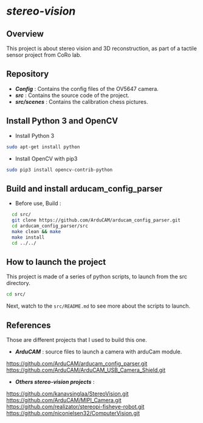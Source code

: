 # _stereo-vision_

## Overview
This project is about stereo vision and 3D reconstruction, 
as part of a tactile sensor project from CoRo lab.

## Repository
- **_Config_** : Contains the config files of the OV5647 camera.
- **_src_** : Contains the source code of the project.
- **_src/scenes_** : Contains the calibration chess pictures.

## Install Python 3 and OpenCV
- Install Python 3
 ```bash
 sudo apt-get install python
 ``` 

- Install OpenCV with pip3
```Bash
sudo pip3 install opencv-contrib-python
```

## Build and install arducam_config_parser 
- Before use, Build :
```Bash
  cd src/
  git clone https://github.com/ArduCAM/arducam_config_parser.git
  cd arducam_config_parser/src
  make clean && make
  make install
  cd ../../
```

## How to launch the project
This project is made of a series of python scripts, to launch from the src directory.
```Bash
cd src/
```
Next, watch to the `src/README.md` to see more about the scripts to launch.

## References

Those are different projects that I used to build this one.

 - **_ArduCAM_** : source files to launch a camera with arduCam module.

https://github.com/ArduCAM/arducam_config_parser.git  
https://github.com/ArduCAM/ArduCAM_USB_Camera_Shield.git  

 - **_Others stereo-vision projects_** :

https://github.com/kanavsinglaa/StereoVision.git  
https://github.com/ArduCAM/MIPI_Camera.git  
https://github.com/realizator/stereopi-fisheye-robot.git  
https://github.com/niconielsen32/ComputerVision.git  